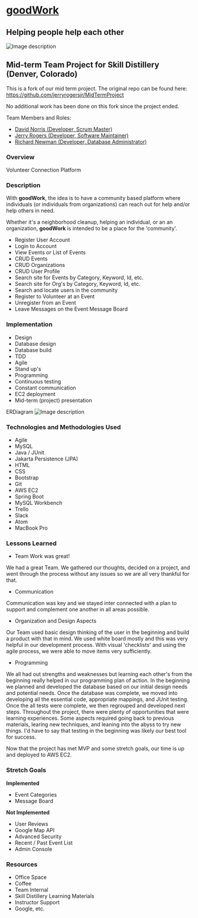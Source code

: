 #  [goodWork](http://3.132.5.31:8080/GoodWork/)
## Helping people help each other
![Image description](GoodWork/src/main/webapp/css/volunteer.png)

## Mid-term Team Project for Skill Distillery (Denver, Colorado)

This is a fork of our mid term project. The original repo can be found here: https://github.com/jerryrogersjr/MidTermProject

No additional work has been done on this fork since the project ended.

Team Members and Roles:

* [David Norris (Developer, Scrum Master)](https://www.linkedin.com/in/david-norris-354697198/)
* [Jerry Rogers (Developer, Software Maintainer)](https://www.linkedin.com/in/jerryrogersjr/)
* [Richard Newman (Developer, Database Administrator)](https://www.linkedin.com/in/richard-n-01730b193/)

### Overview

Volunteer Connection Platform

### Description

With **goodWork**, the idea is to have a community based platform
where individuals (or individuals from organizations) can reach
out for help and/or help others in need.

Whether it's a neighborhood cleanup, helping an individual, or an
an organization, **goodWork** is intended to be a place for the
'community'.

* Register User Account
* Login to Account
* View Events or List of Events
* CRUD Events
* CRUD Organizations
* CRUD User Profile
* Search site for Events by Category, Keyword, Id, etc.
* Search site for Org's by Category, Keyword, Id, etc.
* Search and locate users in the community
* Register to Volunteer at an Event
* Unregister from an Event
* Leave Messages on the Event Message Board

### Implementation

* Design
* Database design
* Database build
* TDD
* Agile
* Stand up's
* Programming
* Continuous testing
* Constant communication
* EC2 deployment
* Mid-term (project) presentation

ERDiagram
![Image description](GoodWork/src/main/webapp/css/modelDB.jpg)

### Technologies and Methodologies Used

* Agile
* MySQL
* Java / JUnit
* Jakarta Persistence (JPA)
* HTML
* CSS
* Bootstrap
* Git
* AWS EC2
* Spring Boot
* MySQL Workbench
* Trello
* Slack
* Atom
* MacBook Pro

### Lessons Learned

* Team Work was great!

We had a great Team. We gathered our thoughts, decided on a project,
and went through the process without any issues so we are all very
thankful for that.

* Communication

Communication was key and we stayed inter connected with a plan to
support and complement one another in all areas possible.

* Organization and Design Aspects

Our Team used basic design thinking of the user in the beginning
and build a product with that in mind. We used white board mostly
and this was very helpful in our development process. With visual
'checklists' and using the agile process, we were able to move
items very sufficiently.

* Programming

We all had out strengths and weaknesses but learning each other's
from the beginning really helped in our programming plan of
action. In the beginning we planned and developed the database
based on our initial design needs and potential needs. Once the
database was complete, we moved into developing all the essential
code, appropriate mappings, and JUnit testing. Once the all tests
were complete, we then regrouped and developed next steps. Throughout
the project, there were plenty of opportunities that were learning
experiences. Some aspects required going back to previous materials,
learing new techniques, and leaning into the abyss to try new things.
I'd have to say that testing in the beginning was likely our best
tool for success.

Now that the project has met MVP and some stretch goals, our time
is up and deployed to AWS EC2.


### Stretch Goals

 **Implemented**

* Event Categories
* Message Board

 **Not Implemented**

* User Reviews
* Google Map API
* Advanced Security
* Recent / Past Event List
* Admin Console

### Resources

* Office Space
* Coffee
* Team Internal
* Skill Distillery Learning Materials
* Instructor Support
* Google, etc.

